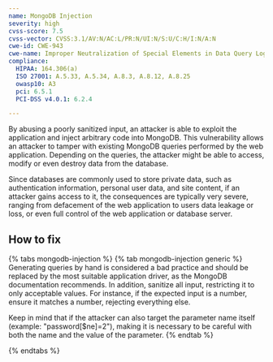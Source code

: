 ```yaml
---
name: MongoDB Injection
severity: high
cvss-score: 7.5
cvss-vector: CVSS:3.1/AV:N/AC:L/PR:N/UI:N/S:U/C:H/I:N/A:N
cwe-id: CWE-943
cwe-name: Improper Neutralization of Special Elements in Data Query Logic
compliance:
  HIPAA: 164.306(a)
  ISO 27001: A.5.33, A.5.34, A.8.3, A.8.12, A.8.25
  owasp10: A3
  pci: 6.5.1
  PCI-DSS v4.0.1: 6.2.4

---            
```


By abusing a poorly sanitized input, an attacker is able to exploit the application and inject arbitrary code into MongoDB. This vulnerability allows an attacker to tamper with existing MongoDB queries performed by the web application. Depending on the queries, the attacker might be able to access, modify or even destroy data from the database.

Since databases are commonly used to store private data, such as authentication information, personal user data, and site content, if an attacker gains access to it, the consequences are typically very severe, ranging from defacement of the web application to users data leakage or loss, or even full control of the web application or database server.

## How to fix

{% tabs mongodb-injection %}
{% tab mongodb-injection generic %}
Generating queries by hand is considered a bad practice and should be replaced by the most suitable application driver, as the MongoDB documentation recommends. In addition, sanitize all input, restricting it to only acceptable values. For instance, if the expected input is a number, ensure it matches a number, rejecting everything else. 

Keep in mind that if the attacker can also target the parameter name itself (example: "password[$ne]=2"), making it is necessary to be careful with both the name and the value of the parameter.
{% endtab %}

{% endtabs %}
